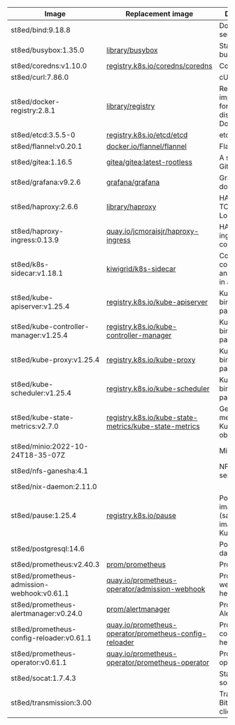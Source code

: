 | Image  | Replacement image | Description |
|---|---|---|
| st8ed/bind:9.18.8 |  | Domain name server |
| st8ed/busybox:1.35.0 | [library/busybox](https://hub.docker.com/_/busybox) | Static build of busybox |
| st8ed/coredns:v1.10.0 | [registry.k8s.io/coredns/coredns](https://github.com/coredns/coredns/blob/055b2c31a9cf28321734e5f71613ea080d216cd3/Dockerfile) | CoreDNS |
| st8ed/curl:7.86.0 |  | cURL |
| st8ed/docker-registry:2.8.1 | [library/registry](https://hub.docker.com/_/registry) | Registry implementation for storing and distributing Docker images |
| st8ed/etcd:3.5.5-0 | [registry.k8s.io/etcd/etcd](https://github.com/kubernetes/kubernetes/tree/e98853ec28c7c7e40cb449812a87eda6c8d5aad0/cluster/images/etcd) | etcd |
| st8ed/flannel:v0.20.1 | [docker.io/flannel/flannel](https://github.com/flannel-io/flannel/blob/8124fc7978e9789efbdc6766580aec6575a9c6ce/images/Dockerfile.amd64) | Flannel |
| st8ed/gitea:1.16.5 | [gitea/gitea:latest-rootless](https://github.com/go-gitea/gitea/blob/main/Dockerfile.rootless) | A self-hosted Git service |
| st8ed/grafana:v9.2.6 | [grafana/grafana](https://github.com/grafana/grafana/blob/main/packaging/docker/ubuntu.Dockerfile) | Grafana docker image |
| st8ed/haproxy:2.6.6 | [library/haproxy](https://github.com/docker-library/haproxy/blob/master/2.7/Dockerfile) | HAProxy TCP/HTTP Load Balancer |
| st8ed/haproxy-ingress:0.13.9 | [quay.io/jcmoraisjr/haproxy-ingress](https://github.com/jcmoraisjr/haproxy-ingress/blob/master/rootfs/Dockerfile) | HAProxy ingress controller |
| st8ed/k8s-sidecar:v1.18.1 | [kiwigrid/k8s-sidecar](https://github.com/kiwigrid/k8s-sidecar/blob/master/Dockerfile) | Collect configmaps and store them in a path |
| st8ed/kube-apiserver:v1.25.4 | [registry.k8s.io/kube-apiserver](https://github.com/kubernetes/kubernetes/blob/e4c8802407fbaffad126685280e72145d89b125e/build/server-image/Dockerfile) | Kubernetes binary package |
| st8ed/kube-controller-manager:v1.25.4 | [registry.k8s.io/kube-controller-manager](https://github.com/kubernetes/kubernetes/blob/e4c8802407fbaffad126685280e72145d89b125e/build/server-image/Dockerfile) | Kubernetes binary package |
| st8ed/kube-proxy:v1.25.4 | [registry.k8s.io/kube-proxy](https://github.com/kubernetes/kubernetes/blob/e4c8802407fbaffad126685280e72145d89b125e/build/server-image/Dockerfile) | Kubernetes binary package |
| st8ed/kube-scheduler:v1.25.4 | [registry.k8s.io/kube-scheduler](https://github.com/kubernetes/kubernetes/blob/e4c8802407fbaffad126685280e72145d89b125e/build/server-image/Dockerfile) | Kubernetes binary package |
| st8ed/kube-state-metrics:v2.7.0 | [registry.k8s.io/kube-state-metrics/kube-state-metrics](https://github.com/kubernetes/kube-state-metrics/blob/master/Dockerfile) | Generate metrics about Kubernetes objects |
| st8ed/minio:2022-10-24T18-35-07Z |  | MinIO server |
| st8ed/nfs-ganesha:4.1 |  | NFS userspace server |
| st8ed/nix-daemon:2.11.0 |  |  |
| st8ed/pause:1.25.4 | [registry.k8s.io/pause](https://github.com/kubernetes/kubernetes/blob/5437d493da9435c9a32b244cd8bb12faf88075ae/build/pause/Dockerfile) | Pod infra image (sandbox image) for Kubernetes |
| st8ed/postgresql:14.6 |  | PostgreSQL database |
| st8ed/prometheus:v2.40.3 | [prom/prometheus](https://github.com/prometheus/prometheus/blob/main/Dockerfile) | Prometheus |
| st8ed/prometheus-admission-webhook:v0.61.1 | [quay.io/prometheus-operator/admission-webhook](https://github.com/prometheus-operator/prometheus-operator/blob/main/cmd/admission-webhook/Dockerfile) | Prometheus webhook helper |
| st8ed/prometheus-alertmanager:v0.24.0 | [prom/alertmanager](https://github.com/prometheus/alertmanager/blob/main/Dockerfile) | Prometheus Alert Manager |
| st8ed/prometheus-config-reloader:v0.61.1 | [quay.io/prometheus-operator/prometheus-config-reloader](https://github.com/prometheus-operator/prometheus-operator/blob/main/cmd/prometheus-config-reloader/Dockerfile) | Prometheus config reload helper |
| st8ed/prometheus-operator:v0.61.1 | [quay.io/prometheus-operator/prometheus-operator](https://github.com/prometheus-operator/prometheus-operator/blob/main/Dockerfile) | Prometheus operator |
| st8ed/socat:1.7.4.3 |  | Static build of socat |
| st8ed/transmission:3.00 |  | Transmission BitTorrent client |

